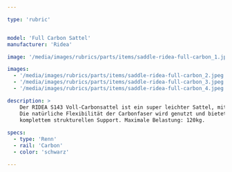 ```yaml
---

type: 'rubric'


model: 'Full Carbon Sattel'
manufacturer: 'Ridea'

image: '/media/images/rubrics/parts/items/saddle-ridea-full-carbon_1.jpeg'

images:
  - '/media/images/rubrics/parts/items/saddle-ridea-full-carbon_2.jpeg'
  - '/media/images/rubrics/parts/items/saddle-ridea-full-carbon_3.jpeg'
  - '/media/images/rubrics/parts/items/saddle-ridea-full-carbon_4.jpeg'

description: >
    Der RIDEA S143 Voll-Carbonsattel ist ein super leichter Sattel, mit einem Gewicht von nur 120g. 
    Die natürliche Flexibilität der Carbonfaser wird genutzt und bietet bestmöglichen Komfort bei 
    komplettem strukturellen Support. Maximale Belastung: 120kg.
    
specs: 
  - type: 'Renn'
  - rail: 'Carbon'
  - color: 'schwarz'

---
```

